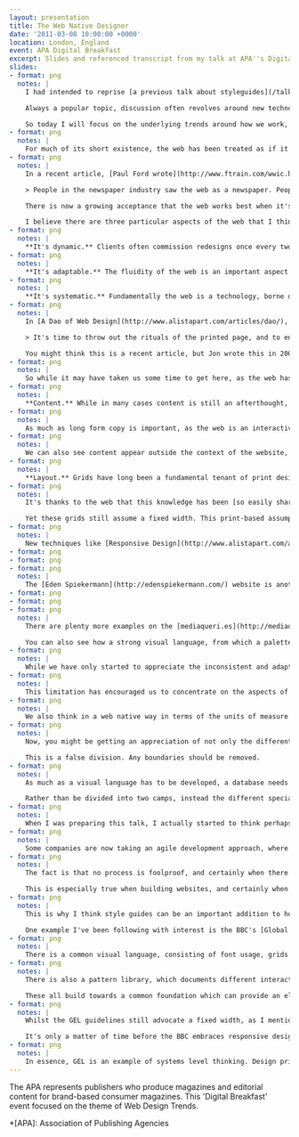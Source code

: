 ```yaml
---
layout: presentation
title: The Web Native Designer
date: '2011-03-08 10:00:00 +0000'
location: London, England
event: APA Digital Breakfast
excerpt: Slides and referenced transcript from my talk at APA''s Digital Breakfast
slides:
- format: png
  notes: |
    I had intended to reprise [a previous talk about styleguides](/talks/2010/11/multipack_presents), but as I reviewed my slides, I started to think more about today's theme: Web Design Trends.

    Always a popular topic, discussion often revolves around new technologies and the latest fashions. Watching the latest trends can be fun, but be careful not to focus too much on what everyone else is doing. While can be helpful to learn about HTML5 or the latest JavaScript libraries, you should be thinking about design in terms of a particular project or brief.

    So today I will focus on the underlying trends around how we work, how we communicate with clients and our colleagues, and how we're starting to respect the web as a medium in its own right.
- format: png
  notes: |
    For much of its short existence, the web has been treated as if it were the printed page, and you can see this is some of the terms we use. Words such as 'page', but also phrases like 'above the fold'. Such misappropriation isn't new. During the early development of television for example, it was often referred to as 'radio with pictures'.
- format: png
  notes: |
    In a recent article, [Paul Ford wrote](http://www.ftrain.com/wwic.html):

    > People in the newspaper industry saw the web as a newspaper. People in TV saw the web as TV, and people in book publishing saw it as a weird kind of potential book. But the web is not just some kind of magic all-absorbing meta-medium. It's its own thing.

    There is now a growing acceptance that the web works best when it's treated on it's own terms.

    I believe there are three particular aspects of the web that I think make it unique.
- format: png
  notes: |
    **It's dynamic.** Clients often commission redesigns once every two or three years, but this is to ignore a fantastic opportunity, as the web gives you unparalleled access to your users, meaning you can get a tremendous amount of feedback (either directly or indirectly) about how your site is performing and how well it meets their needs. Such dynamism has its downsides too; we have yet to think of any reliable method of preserving historically relevant content. The web almost exists with a complete ignorance of the past.
- format: png
  notes: |
    **It's adaptable.** The fluidity of the web is an important aspect for designers to recognise. Many have felt this all too acutely when trying to design websites that maintain pixel level precision across different browsers. The web works best when you embrace its fluidity. As we see a proliferation of devices with varying design constraints, we're now seeing this fluidity as a strength, not a weakness.
- format: png
  notes: |
    **It's systematic.** Fundamentally the web is a technology, borne of logic, rules and systems. There are key concepts such as URLs and hypertext that we need to understand and design for. The web is not only a visual medium either. Indeed it's quite possible that most content isn't consumed by humans at all; think of Google's spidering tools, or assistive software such as screen readers, none of which pay credence to visual design.
- format: png
  notes: |
    In [A Dao of Web Design](http://www.alistapart.com/articles/dao/), Jon Allsopp wrote:

    > It's time to throw out the rituals of the printed page, and to engage with the medium of the web and its own nature.

    You might think this is a recent article, but Jon wrote this in 2000 -- it's taken us almost a decade to recognise his foresight.
- format: png
  notes: |
    So while it may have taken us some time to get here, as the web has matured, so have us practitioners. We have built up a body of experience, and our methods are undergoing a period of reappraisal. We have studied and applied techniques that have existed in print and assessed how well they apply online. We've seen how users react and interact with websites, and starting to get a better understanding of the platform we design for.
- format: png
  notes: |
    **Content.** While in many cases content is still an afterthought, with existing copy dumped into a template, designers are starting to recognise its importance. First, we need to write copy specifically for the web. This doesn't mean less copy, but the right amount should be presented at appropriate parts of a user's journey. Large amounts of copy should be easy to skim, with headings, lists and breaks used to chunk-up content.
- format: png
  notes: |
    As much as long form copy is important, as the web is an interactive, communicative medium, so [microcopy](https://www.flickr.com/groups/microcopy/) plays an important role too. These little pieces of text can indicate a desired behaviour, or give a website its own personality and tone of voice.
- format: png
  notes: |
    We can also see content appear outside the context of the website, thanks to RSS readers and tools like [Readability](https://www.readability.com/) and [Instapaper](http://www.instapaper.com/) that remove surrounding distractions (and design) from a text.
- format: png
  notes: |
    **Layout.** Grids have long been a fundamental tenant of print design, but only recently have web designers started to learn about how they work and embrace them in their own work.
- format: png
  notes: |
    It's thanks to the web that this knowledge has been [so easily shared](http://www.thegridsystem.org/), benefiting developers as much as designers, who have created frameworks that make implementing grid-based designs easier.

    Yet these grids still assume a fixed width. This print-based assumption doesn't align well with the flexible and fluid nature of the web, leading web native designers to think about how grids and layouts can adapt to differing device constraints, be that width, font-size, resolution or a host of other variables.
- format: png
  notes: |
    New techniques like [Responsive Design](http://www.alistapart.com/articles/responsive-web-design/) are being advocated by designers like [Ethan Marcotte](http://ethanmarcotte.com/). His website provides a good example of how this approach works, with its layout and other aspects of its visual design changing depending on the constraints of a device.
- format: png
- format: png
- format: png
  notes: |
    The [Eden Spiekermann](http://edenspiekermann.com/) website is another example I'm fond of.
- format: png
- format: png
- format: png
  notes: |
    There are plenty more examples on the [mediaqueri.es](http://mediaqueri.es) website. Note that these layouts haven't been designed to fit a set of predefined widths. Rather, they have been designed to adapt to the space available. This content-out approach not only suggests a key change in how we approach design on the web, but again reinforces the importance of content.

    You can also see how a strong visual language, from which a palette of elements can be chosen from, is essential for designs that can appear in a number of different formats.
- format: png
  notes: |
    While we have only started to appreciate the inconsistent and adaptable nature of web layouts, we've learnt to appreciate this more with web typography. Here we face a limited font choice, with perhaps only six web safe fonts that can be used with any certainty (and [even then there can be issues with rendering consistency](http://blog.mhurrell.co.uk/post/2946358183/updating-the-helvetica-font-stack)).
- format: png
  notes: |
    This limitation has encouraged us to concentrate on the aspects of typography we can control; capitalisation, kerning and leading. The 2008 website for the [Seed Conference](http://seedconference.com/) is still probably the best example of this.
- format: png
  notes: |
    We also think in a web native way in terms of the units of measure we choose to use. Where print uses fixed point sizes, and screen design uses fixed pixels, the web works best when you use relative units like the `em` (relative to the base font size) or percentages (where a width is relative to its parent container).
- format: png
  notes: |
    Now, you might be getting an appreciation of not only the different challenges we face designing for the web, but the number of different specialisms that apply. And yet, practitioners are often dived into just two camps -- designers and developers -- between which unnecessary boundaries have been placed.

    This is a false division. Any boundaries should be removed.
- format: png
  notes: |
    As much as a visual language has to be developed, a database needs to be designed. In fact, I would go so far as to suggest these terms are interchangeable, each as necessary as the other. Development is the act of reproducing a design.

    Rather than be divided into two camps, instead the different specialisms should be encouraged to atain a broad understanding of all aspects of web design. For example, a developer can know as much about good microcopy as a designer has an understanding of databases.
- format: png
  notes: |
    When I was preparing this talk, I actually started to think perhaps there is a division, between those who care, and those who don't. Designers will often ask for more time to complete a project, whilst developers will want to ship a product as soon as it works. However, if left to designers in search of unattainable perfections, products would never ship. Developers might cite budgets and timelines, but this is often a result of processes that place all responsibility for delivery on their shoulders, often without them having little understanding of a project or involvement early on.
- format: png
  notes: |
    Some companies are now taking an agile development approach, where designers and developers ideally work side-by-side working on small iterations that be can be tested and improved upon -- although in my own experience I have yet to see this grand unified theory work in practice.
- format: png
  notes: |
    The fact is that no process is foolproof, and certainly when there is limited communication between everyone working on a product. The best projects occur when everybody is involved at every stage, each understanding the goals of the project and the problems that need to be solved.

    This is especially true when building websites, and certainly when designers use static visual mock-ups that convey no sense of the interactivity or flexibility required on the web. That's why communication between those designing and those implementing is crucial. As we wish to create more responsive websites, designers need to be involved in assessing how well a design adapts. Yet they can't reasonably design every variation without seeing it behave in the wild. A designer/developer partnership is essential.
- format: png
  notes: |
    This is why I think style guides can be an important addition to how we work on the web; especially on big projects with a large number of stakeholders. When it's important to ensure a universal understanding amongst many people working on a project, such guidelines can ensure consistency and promote a common working language.

    One example I've been following with interest is the BBC's [Global Experience Language](http://www.bbc.co.uk/gel/), a set of guidelines for anyone creating digital experiences for the BBC on the web. This project is founded upon ten design principles that summarise the common goals and priorities, which can be used to weigh up design choices that might arise later in any given project.
- format: png
  notes: |
    There is a common visual language, consisting of font usage, grids and layout variations and a predefined set of icons to choose from. An interesting aspect of this project is the cultural map; key parts of the website adhere to these guidelines closer than websites for programmes which need to reflect their own brand guidelines as well.
- format: png
  notes: |
    There is also a pattern library, which documents different interactions and behaviours of common elements to be used across the site. This library which can be added to as new components are found to be needed across a their different web properties.

    These all build towards a common foundation which can provide an element of predictability; developers can build with a set of known assumptions in mind and separate agencies or groups can build different websites yet have them work as part of a greater whole.
- format: png
  notes: |
    Whilst the GEL guidelines still advocate a fixed width, as I mentioned earlier, such a strong visual language is essential when creating websites that can appear in different contexts.

    It's only a matter of time before the BBC embraces responsive design, especially as creating bespoke websites for different devices will soon prove too costly.
- format: png
  notes: |
    In essence, GEL is an example of systems level thinking. Design principles define common goals whilst a visual language and design patterns provide building blocks from which new websites can be created. And once we start to think in terms of systems, so designers can become native to the web.
---
```

The APA represents publishers who produce magazines and editorial content for brand-based consumer magazines. This 'Digital Breakfast' event focused on the theme of Web Design Trends.

*[APA]: Association of Publishing Agencies
